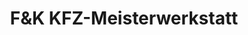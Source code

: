 ---
title: "F&K KFZ-Meisterwerkstatt"
url: /rochau/fundk-kfz-meisterwerkstatt/
shop: Autowerkstatt
---